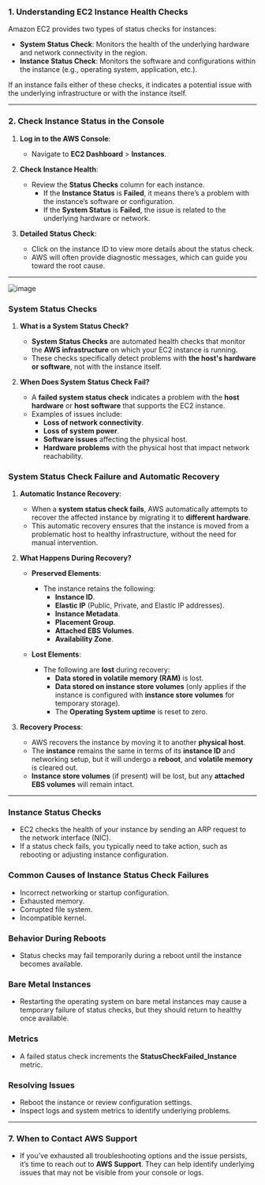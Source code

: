 ### **1. Understanding EC2 Instance Health Checks**

Amazon EC2 provides two types of status checks for instances:

- **System Status Check**: Monitors the health of the underlying hardware and network connectivity in the region.
- **Instance Status Check**: Monitors the software and configurations within the instance (e.g., operating system, application, etc.).

If an instance fails either of these checks, it indicates a potential issue with the underlying infrastructure or with the instance itself.

---

### **2. Check Instance Status in the Console**

1. **Log in to the AWS Console**:
   - Navigate to **EC2 Dashboard** > **Instances**.

2. **Check Instance Health**:
   - Review the **Status Checks** column for each instance.
     - If the **Instance Status** is **Failed**, it means there’s a problem with the instance’s software or configuration.
     - If the **System Status** is **Failed**, the issue is related to the underlying hardware or network.

3. **Detailed Status Check**:
   - Click on the instance ID to view more details about the status check.
   - AWS will often provide diagnostic messages, which can guide you toward the root cause.

---
![image](https://github.com/user-attachments/assets/659e03d1-11db-44f4-a861-5af02b47fb9e)

### **System Status Checks**

1. **What is a System Status Check?**
   - **System Status Checks** are automated health checks that monitor the **AWS infrastructure** on which your EC2 instance is running.
   - These checks specifically detect problems with **the host's hardware or software**, not with the instance itself.

2. **When Does System Status Check Fail?**
   - A **failed system status check** indicates a problem with the **host hardware** or **host software** that supports the EC2 instance.
   - Examples of issues include:
     - **Loss of network connectivity**.
     - **Loss of system power**.
     - **Software issues** affecting the physical host.
     - **Hardware problems** with the physical host that impact network reachability.

### **System Status Check Failure and Automatic Recovery**

1. **Automatic Instance Recovery**:
   - When a **system status check fails**, AWS automatically attempts to recover the affected instance by migrating it to **different hardware**.
   - This automatic recovery ensures that the instance is moved from a problematic host to healthy infrastructure, without the need for manual intervention.
   
2. **What Happens During Recovery?**
   - **Preserved Elements**:
     - The instance retains the following:
       - **Instance ID**.
       - **Elastic IP** (Public, Private, and Elastic IP addresses).
       - **Instance Metadata**.
       - **Placement Group**.
       - **Attached EBS Volumes**.
       - **Availability Zone**.
   
   - **Lost Elements**:
     - The following are **lost** during recovery:
       - **Data stored in volatile memory (RAM)** is lost.
       - **Data stored on instance store volumes** (only applies if the instance is configured with **instance store volumes** for temporary storage).
       - The **Operating System uptime** is reset to zero.
   
3. **Recovery Process**:
   - AWS recovers the instance by moving it to another **physical host**.
   - The **instance** remains the same in terms of its **instance ID** and networking setup, but it will undergo a **reboot**, and **volatile memory** is cleared out.
   - **Instance store volumes** (if present) will be lost, but any **attached EBS volumes** will remain intact.

---

### **Instance Status Checks**

- EC2 checks the health of your instance by sending an ARP request to the network interface (NIC).
- If a status check fails, you typically need to take action, such as rebooting or adjusting instance configuration.

### **Common Causes of Instance Status Check Failures**
- Incorrect networking or startup configuration.
- Exhausted memory.
- Corrupted file system.
- Incompatible kernel.

### **Behavior During Reboots**
- Status checks may fail temporarily during a reboot until the instance becomes available.

### **Bare Metal Instances**
- Restarting the operating system on bare metal instances may cause a temporary failure of status checks, but they should return to healthy once available.

### **Metrics**
- A failed status check increments the **StatusCheckFailed_Instance** metric.

### **Resolving Issues**
- Reboot the instance or review configuration settings.
- Inspect logs and system metrics to identify underlying problems.

---

### **7. When to Contact AWS Support**

- If you’ve exhausted all troubleshooting options and the issue persists, it’s time to reach out to **AWS Support**. They can help identify underlying issues that may not be visible from your console or logs.
